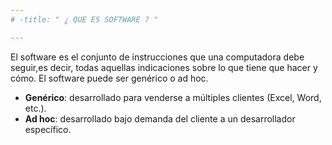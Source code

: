 ```yaml
---
# -title: " ¿ QUE ES SOFTWARE ? "

---
```


El software es el conjunto de instrucciones que una computadora debe seguir,es decir, todas aquellas indicaciones sobre lo que tiene que hacer y cómo.
El software puede ser genérico o ad hoc.
-	**Genérico**: desarrollado para venderse a múltiples clientes (Excel, Word, etc.).
-	**Ad hoc**: desarrollado bajo demanda del cliente a un desarrollador específico.
